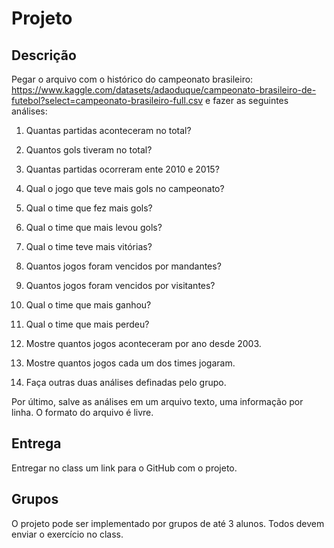 # Projeto

## Descrição

Pegar o arquivo com o histórico do campeonato brasileiro: https://www.kaggle.com/datasets/adaoduque/campeonato-brasileiro-de-futebol?select=campeonato-brasileiro-full.csv e fazer as seguintes análises:

1) Quantas partidas aconteceram no total?
2) Quantos gols tiveram no total?
3) Quantas partidas ocorreram ente 2010 e 2015?
4) Qual o jogo que teve mais gols no campeonato?
5) Qual o time que fez mais gols?
6) Qual o time que mais levou gols?
7) Qual o time teve mais vitórias?
8) Quantos jogos foram vencidos por mandantes?
9) Quantos jogos foram vencidos por visitantes?
10) Qual o time que mais ganhou?
11) Qual o time que mais perdeu?
12) Mostre quantos jogos aconteceram por ano desde 2003.
13) Mostre quantos jogos cada um dos times jogaram.

14) Faça outras duas análises definadas pelo grupo.

Por último, salve as análises em um arquivo texto, uma informação por linha. O formato do arquivo é livre.

## Entrega

Entregar no class um link para o GitHub com o projeto.

## Grupos

O projeto pode ser implementado por grupos de até 3 alunos. Todos devem enviar o exercício no class.
